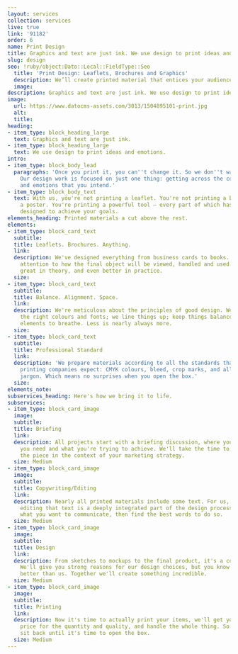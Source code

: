 ```yaml
---
layout: services
collection: services
live: true
link: '91182'
order: 6
name: Print Design
title: Graphics and text are just ink. We use design to print ideas and emotions
slug: design
seo: !ruby/object:Dato::Local::FieldType::Seo
  title: 'Print Design: Leaflets, Brochures and Graphics'
  description: We’ll create printed material that entices your audience to engage.
  image: 
description: Graphics and text are just ink. We use design to print ideas and emotions.
image:
  url: https://www.datocms-assets.com/3013/1504895101-print.jpg
  alt: 
  title: 
heading:
- item_type: block_heading_large
  text: Graphics and text are just ink.
- item_type: block_heading_large
  text: We use design to print ideas and emotions.
intro:
- item_type: block_body_lead
  paragraphs: 'Once you print it, you can''t change it. So we don''t waste your paper.
    Our design work is focused on just one thing: getting across the concepts, messages
    and emotions that you intend.'
- item_type: block_body_text
  text: With us, you're not printing a leaflet. You're not printing a brochure or
    a poster. You're printing a powerful tool – every part of which has been carefully
    designed to achieve your goals.
elements_heading: Printed materials a cut above the rest.
elements:
- item_type: block_card_text
  subtitle: 
  title: Leaflets. Brochures. Anything.
  link: 
  description: We've designed everything from business cards to books. We pay special
    attention to how the final object will be viewed, handled and used. So it looks
    great in theory, and even better in practice.
  size: 
- item_type: block_card_text
  subtitle: 
  title: Balance. Alignment. Space.
  link: 
  description: We're meticulous about the principles of good design. We select just
    the right colours and fonts; we line things up; keep things balanced; and allow
    elements to breathe. Less is nearly always more.
  size: 
- item_type: block_card_text
  subtitle: 
  title: Professional Standard
  link: 
  description: 'We prepare materials according to all the standards that professional
    printing companies expect: CMYK colours, bleed, crop marks, and all the other
    jargon. Which means no surprises when you open the box.'
  size: 
elements_note: 
subservices_heading: Here's how we bring it to life.
subservices:
- item_type: block_card_image
  image: 
  subtitle: 
  title: Briefing
  link: 
  description: All projects start with a briefing discussion, where you explain what
    you need and what you're trying to achieve. We'll take the time to understand
    the piece in the context of your marketing strategy.
  size: Medium
- item_type: block_card_image
  image: 
  subtitle: 
  title: Copywriting/Editing
  link: 
  description: Nearly all printed materials include some text. For us, writing and
    editing that text is a deeply integrated part of the design process. We'll understand
    what you want to communicate, then find the best words to do so.
  size: Medium
- item_type: block_card_image
  image: 
  subtitle: 
  title: Design
  link: 
  description: From sketches to mockups to the final product, it's a collaboration.
    We'll give you strong reasons for our design choices, but you know your audience
    better than us. Together we'll create something incredible.
  size: Medium
- item_type: block_card_image
  image: 
  subtitle: 
  title: Printing
  link: 
  description: Now it's time to actually print your items, we'll get you the best
    price for the quantity and quality, and handle the whole thing. So you can just
    sit back until it's time to open the box.
  size: Medium
---
```


